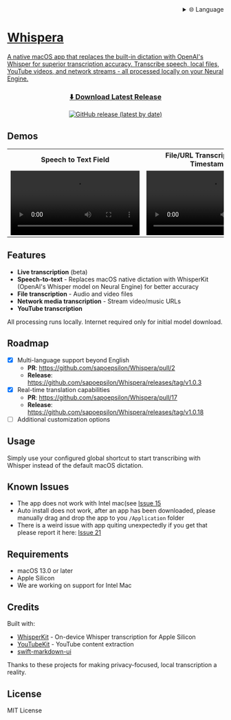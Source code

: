 
<div align="right">
  <details>
    <summary >🌐 Language</summary>
    <div>
      <div align="center">
        <a href="https://openaitx.github.io/view.html?user=sapoepsilon&project=Whispera&lang=en">English</a>
        | <a href="https://openaitx.github.io/view.html?user=sapoepsilon&project=Whispera&lang=zh-CN">简体中文</a>
        | <a href="https://openaitx.github.io/view.html?user=sapoepsilon&project=Whispera&lang=zh-TW">繁體中文</a>
        | <a href="https://openaitx.github.io/view.html?user=sapoepsilon&project=Whispera&lang=ja">日本語</a>
        | <a href="https://openaitx.github.io/view.html?user=sapoepsilon&project=Whispera&lang=ko">한국어</a>
        | <a href="https://openaitx.github.io/view.html?user=sapoepsilon&project=Whispera&lang=hi">हिन्दी</a>
        | <a href="https://openaitx.github.io/view.html?user=sapoepsilon&project=Whispera&lang=th">ไทย</a>
        | <a href="https://openaitx.github.io/view.html?user=sapoepsilon&project=Whispera&lang=fr">Français</a>
        | <a href="https://openaitx.github.io/view.html?user=sapoepsilon&project=Whispera&lang=de">Deutsch</a>
        | <a href="https://openaitx.github.io/view.html?user=sapoepsilon&project=Whispera&lang=es">Español</a>
        | <a href="https://openaitx.github.io/view.html?user=sapoepsilon&project=Whispera&lang=it">Italiano</a>
        | <a href="https://openaitx.github.io/view.html?user=sapoepsilon&project=Whispera&lang=ru">Русский</a>
        | <a href="https://openaitx.github.io/view.html?user=sapoepsilon&project=Whispera&lang=pt">Português</a>
        | <a href="https://openaitx.github.io/view.html?user=sapoepsilon&project=Whispera&lang=nl">Nederlands</a>
        | <a href="https://openaitx.github.io/view.html?user=sapoepsilon&project=Whispera&lang=pl">Polski</a>
        | <a href="https://openaitx.github.io/view.html?user=sapoepsilon&project=Whispera&lang=ar">العربية</a>
        | <a href="https://openaitx.github.io/view.html?user=sapoepsilon&project=Whispera&lang=fa">فارسی</a>
        | <a href="https://openaitx.github.io/view.html?user=sapoepsilon&project=Whispera&lang=tr">Türkçe</a>
        | <a href="https://openaitx.github.io/view.html?user=sapoepsilon&project=Whispera&lang=vi">Tiếng Việt</a>
        | <a href="https://openaitx.github.io/view.html?user=sapoepsilon&project=Whispera&lang=id">Bahasa Indonesia</a>
        | <a href="https://openaitx.github.io/view.html?user=sapoepsilon&project=Whispera&lang=as">অসমীয়া</
      </div>
    </div>
  </details>
</div>

# Whispera

A native macOS app that replaces the built-in dictation with OpenAI's Whisper for superior transcription accuracy. Transcribe speech, local files, YouTube videos, and network streams - all processed locally on your Neural Engine.
<div align="center">
  
  ### [⬇️ Download Latest Release](https://github.com/sapoepsilon/Whispera/releases/latest)
  
  [![GitHub release (latest by date)](https://img.shields.io/github/v/release/sapoepsilon/Whispera?style=for-the-badge&logo=github&color=0969da&labelColor=1f2328)](https://github.com/sapoepsilon/Whispera/releases/latest)
  
</div>

## Demos

<table>
  <tr>
    <th>Speech to Text Field</th>
    <th>File/URL Transcription with Timestamps</th>
  </tr>
  <tr>
    <td width="50%">
      <video src="https://github.com/user-attachments/assets/1da72bbb-a1cf-46ee-a997-893f1939e626" controls>
        Your browser does not support the video tag.
      </video>
    </td>
    <td width="50%">
      <video src="https://github.com/user-attachments/assets/d573bef4-a3b2-49ac-a1fd-3c6735648fdc" controls>
        Your browser does not support the video tag.
      </video>
    </td>
  </tr>
</table>

## Features

- **Live transcription** (beta)
- **Speech-to-text** - Replaces macOS native dictation with WhisperKit (OpenAI's Whisper model on Neural Engine) for better accuracy
- **File transcription** - Audio and video files
- **Network media transcription** - Stream video/music URLs
- **YouTube transcription**

All processing runs locally. Internet required only for initial model download.
## Roadmap

- [x] Multi-language support beyond English 
  - **PR**: https://github.com/sapoepsilon/Whispera/pull/2
  - **Release**: https://github.com/sapoepsilon/Whispera/releases/tag/v1.0.3
- [x] Real-time translation capabilities
  - **PR**: https://github.com/sapoepsilon/Whispera/pull/17
  - **Release**: https://github.com/sapoepsilon/Whispera/releases/tag/v1.0.18
- [ ] Additional customization options

## Usage

Simply use your configured global shortcut to start transcribing with Whisper instead of the default macOS dictation.

## Known Issues

- The app does not work with Intel mac(see [Issue 15](https://github.com/sapoepsilon/whispera/issues/15)
- Auto install does not work, after an app has been downloaded, please manually drag and drop the app to you `/Application` folder
- There is a weird issue with app quiting unexpectedly if you get that please report it here: [Issue 21](https://github.com/sapoepsilon/whispera/issues/21)
## Requirements

- macOS 13.0 or later
- Apple Silicon
- We are working on support for Intel Mac

## Credits

Built with:
- [WhisperKit](https://github.com/argmaxinc/WhisperKit) - On-device Whisper transcription for Apple Silicon
- [YouTubeKit](https://github.com/alexeichhorn/YouTubeKit) - YouTube content extraction
- [swift-markdown-ui](https://github.com/gonzalezreal/swift-markdown-ui)


Thanks to these projects for making privacy-focused, local transcription a reality.

## License

MIT License
